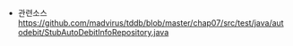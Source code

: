 - 관련소스
https://github.com/madvirus/tddb/blob/master/chap07/src/test/java/autodebit/StubAutoDebitInfoRepository.java